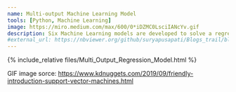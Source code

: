 ```yaml
---
name: Multi-output Machine Learning Model
tools: [Python, Machine Learning]
image: https://miro.medium.com/max/600/0*iDZMC0LsciIANcYv.gif
description: Six Machine Learning models are developed to solve a regression problem using sklearn in python.
#external_url: https://nbviewer.org/github/suryapusapati/Blogs_trail/blob/main/Multi%20Output%20Regression%20Model.ipynb
---
```


{% include_relative files/Multi_Output_Regression_Model.html %}

GIF image sorce: https://www.kdnuggets.com/2019/09/friendly-introduction-support-vector-machines.html
